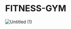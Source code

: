 # FITNESS-GYM

![Untitled (1)](https://github.com/khaled-nagah11/FITNESS-GYM/assets/141439674/b72b145b-7ade-404a-aee2-30cc526baf51)
